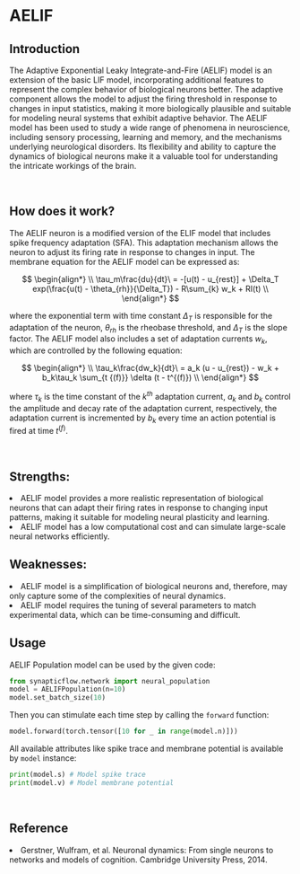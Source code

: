 <script src=’https://cdnjs.cloudflare.com/ajax/libs/mathjax/2.7.4/MathJax.js?config=default’></script>

# AELIF

## Introduction
The Adaptive Exponential Leaky Integrate-and-Fire (AELIF) model is an extension of the basic LIF model, incorporating additional features to represent the complex behavior of biological neurons better. The adaptive component allows the model to adjust the firing threshold in response to changes in input statistics, making it more biologically plausible and suitable for modeling neural systems that exhibit adaptive behavior. The AELIF model has been used to study a wide range of phenomena in neuroscience, including sensory processing, learning and memory, and the mechanisms underlying neurological disorders. Its flexibility and ability to capture the dynamics of biological neurons make it a valuable tool for understanding the intricate workings of the brain.

<br>

## How does it work?
The AELIF neuron is a modified version of the ELIF model that includes spike frequency adaptation (SFA). This adaptation mechanism allows the neuron to adjust its firing rate in response to changes in input. The membrane equation for the AELIF model can be expressed as:

$$
\begin{align*}
\\
\tau_m\frac{du}{dt}\ = -[u(t) - u_{rest}] + \Delta_T exp(\frac{u(t) - \theta_{rh}}{\Delta_T}) - R\sum_{k} w_k + RI(t) \\
\end{align*}
$$

where the exponential term with time constant $\Delta_T$ is responsible for the adaptation of the neuron, $\theta_{rh}$ is the rheobase threshold, and $\Delta_T$ is the slope factor. The AELIF model also includes a set of adaptation currents $w_k$, which are controlled by the following equation:

$$
\begin{align*}
\\
\tau_k\frac{dw_k}{dt}\ = a_k (u - u_{rest}) - w_k + b_k\tau_k \sum_{t {(f)}} \delta (t - t^{(f)})
\\
\end{align*}
$$

where $\tau_k$ is the time constant of the $k^{th}$ adaptation current, $a_k$ and $b_k$ control the amplitude and decay rate of the adaptation current, respectively, the adaptation current is incremented by $b_k$ every time an action potential is fired at time $t^{(f)}$.

<br>

## Strengths:
<li>AELIF model provides a more realistic representation of biological neurons that can adapt their firing rates in response to changing input patterns, making it suitable for modeling neural plasticity and learning.
<li>AELIF model has a low computational cost and can simulate large-scale neural networks efficiently.

<br>

## Weaknesses:
<li>AELIF model is a simplification of biological neurons and, therefore, may only capture some of the complexities of neural dynamics.
<li>AELIF model requires the tuning of several parameters to match experimental data, which can be time-consuming and difficult.

<br>

## Usage
AELIF Population model can be used by the given code:
```python
from synapticflow.network import neural_population
model = AELIFPopulation(n=10)
model.set_batch_size(10)
```
Then you can stimulate each time step by calling the `forward` function:
```python
model.forward(torch.tensor([10 for _ in range(model.n)]))
```
All available attributes like spike trace and membrane potential is available by `model` instance:
```python
print(model.s) # Model spike trace
print(model.v) # Model membrane potential
```

<br>

## Reference
<li> Gerstner, Wulfram, et al. Neuronal dynamics: From single neurons to networks and models of cognition. Cambridge University Press, 2014.
